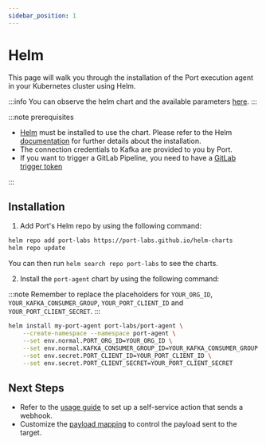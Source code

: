```yaml
---
sidebar_position: 1
---
```


# Helm

This page will walk you through the installation of the Port execution agent in your Kubernetes cluster using Helm.

:::info
You can observe the helm chart and the available parameters [here](https://github.com/port-labs/helm-charts/tree/main/charts/port-agent).
:::

:::note prerequisites

- [Helm](https://helm.sh) must be installed to use the chart. Please refer to the Helm [documentation](https://helm.sh/docs/intro/install/) for further details about the installation.
- The connection credentials to Kafka are provided to you by Port.
- If you want to trigger a GitLab Pipeline, you need to have a [GitLab trigger token](https://docs.gitlab.com/ee/ci/triggers/)

:::

## Installation

1. Add Port's Helm repo by using the following command:

```bash
helm repo add port-labs https://port-labs.github.io/helm-charts
helm repo update
```

You can then run `helm search repo port-labs` to see the charts.

2. Install the `port-agent` chart by using the following command:


:::note
Remember to replace the placeholders for `YOUR_ORG_ID`, `YOUR_KAFKA_CONSUMER_GROUP`, `YOUR_PORT_CLIENT_ID` and `YOUR_PORT_CLIENT_SECRET`.
:::

```bash showLineNumbers
helm install my-port-agent port-labs/port-agent \
    --create-namespace --namespace port-agent \
    --set env.normal.PORT_ORG_ID=YOUR_ORG_ID \
    --set env.normal.KAFKA_CONSUMER_GROUP_ID=YOUR_KAFKA_CONSUMER_GROUP \
    --set env.secret.PORT_CLIENT_ID=YOUR_PORT_CLIENT_ID \
    --set env.secret.PORT_CLIENT_SECRET=YOUR_PORT_CLIENT_SECRET
```

## Next Steps

- Refer to the [usage guide](/create-self-service-experiences/setup-backend/webhook/port-execution-agent/usage.md) to set up a self-service action that sends a webhook.
- Customize the [payload mapping](/create-self-service-experiences/setup-backend/webhook/port-execution-agent/control-the-payload.md?installationMethod=helm) to control the payload sent to the target.